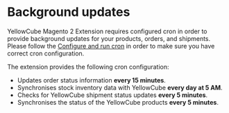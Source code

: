 # Background updates

YellowCube Magento 2 Extension requires configured cron in order to provide background updates for your products, orders, and shipments. Please follow the [Configure and run cron](https://devdocs.magento.com/guides/v2.3/config-guide/cli/config-cli-subcommands-cron.html) in order to make sure you have correct cron configuration.

The extension provides the following cron configuration:

* Updates order status information **every 15 minutes**.
* Synchronises stock inventory data with YellowCube **every day at 5 AM**.
* Checks for YellowCube shipment status updates **every 5 minutes**.
* Synchronises the status of the YellowCube products **every 5 minutes**.

